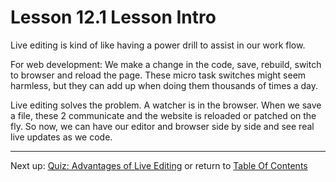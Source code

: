 # Lesson 12.1 Lesson Intro

Live editing is kind of like having a power drill to assist in our work flow.

For web development: We make a change in the code, save, rebuild, switch to browser and reload the page. These micro task switches might seem harmless, but they can add up when doing them thousands of times a day. 

Live editing solves the problem. A watcher is in the browser. When we save a file, these 2 communicate and the website is reloaded or patched on the fly. So now, we can have our editor and browser side by side and see real live updates as we code.

- - -
Next up: [Quiz: Advantages of Live Editing](ND024_Part3_Lesson12_02.md) or return to [Table Of Contents](./ND024_TableOfContents.md)
